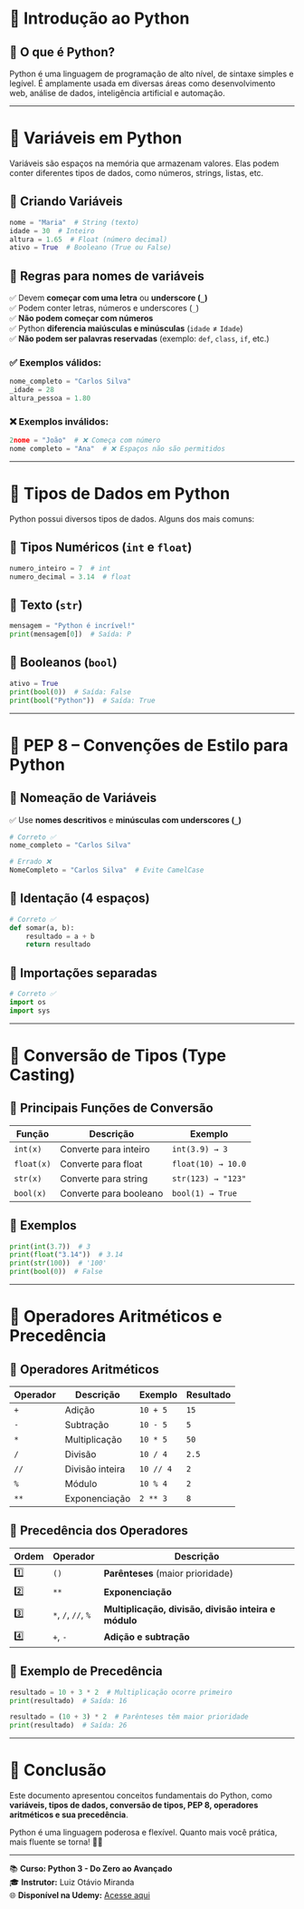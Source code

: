# 📌 Introdução ao Python

## 🔹 O que é Python?
Python é uma linguagem de programação de alto nível, de sintaxe simples e legível. É amplamente usada em diversas áreas como desenvolvimento web, análise de dados, inteligência artificial e automação.

---

# 📝 **Variáveis em Python**
Variáveis são espaços na memória que armazenam valores. Elas podem conter diferentes tipos de dados, como números, strings, listas, etc.

## 🔹 **Criando Variáveis**
```python
nome = "Maria"  # String (texto)
idade = 30  # Inteiro
altura = 1.65  # Float (número decimal)
ativo = True  # Booleano (True ou False)
```

## 🔹 **Regras para nomes de variáveis**
✅ Devem **começar com uma letra** ou **underscore (`_`)**  
✅ Podem conter letras, números e underscores (`_`)  
✅ **Não podem começar com números**  
✅ Python **diferencia maiúsculas e minúsculas** (`idade` ≠ `Idade`)  
✅ **Não podem ser palavras reservadas** (exemplo: `def`, `class`, `if`, etc.)

### ✅ **Exemplos válidos**:
```python
nome_completo = "Carlos Silva"
_idade = 28
altura_pessoa = 1.80
```

### ❌ **Exemplos inválidos**:
```python
2nome = "João"  # ❌ Começa com número
nome completo = "Ana"  # ❌ Espaços não são permitidos
```

---

# 📌 **Tipos de Dados em Python**
Python possui diversos tipos de dados. Alguns dos mais comuns:

## 🔹 **Tipos Numéricos (`int` e `float`)**
```python
numero_inteiro = 7  # int
numero_decimal = 3.14  # float
```

## 🔹 **Texto (`str`)**
```python
mensagem = "Python é incrível!"
print(mensagem[0])  # Saída: P
```

## 🔹 **Booleanos (`bool`)**
```python
ativo = True
print(bool(0))  # Saída: False
print(bool("Python"))  # Saída: True
```

---

# 🎨 **PEP 8 – Convenções de Estilo para Python**

## 🔹 **Nomeação de Variáveis**
✅ Use **nomes descritivos** e **minúsculas com underscores (`_`)**

```python
# Correto ✅
nome_completo = "Carlos Silva"

# Errado ❌
NomeCompleto = "Carlos Silva"  # Evite CamelCase
```

## 🔹 **Identação (4 espaços)**
```python
# Correto ✅
def somar(a, b):
    resultado = a + b
    return resultado
```

## 🔹 **Importações separadas**
```python
# Correto ✅
import os
import sys
```

---

# 📌 **Conversão de Tipos (Type Casting)**

## 🔹 **Principais Funções de Conversão**
| Função | Descrição | Exemplo |
|--------|-----------|---------|
| `int(x)` | Converte para inteiro | `int(3.9) → 3` |
| `float(x)` | Converte para float | `float(10) → 10.0` |
| `str(x)` | Converte para string | `str(123) → "123"` |
| `bool(x)` | Converte para booleano | `bool(1) → True` |

## 🔹 **Exemplos**
```python
print(int(3.7))  # 3
print(float("3.14"))  # 3.14
print(str(100))  # '100'
print(bool(0))  # False
```

---

# 📌 **Operadores Aritméticos e Precedência**

## 🔹 **Operadores Aritméticos**
| Operador | Descrição | Exemplo | Resultado |
|----------|-----------|---------|----------|
| `+` | Adição | `10 + 5` | `15` |
| `-` | Subtração | `10 - 5` | `5` |
| `*` | Multiplicação | `10 * 5` | `50` |
| `/` | Divisão | `10 / 4` | `2.5` |
| `//` | Divisão inteira | `10 // 4` | `2` |
| `%` | Módulo | `10 % 4` | `2` |
| `**` | Exponenciação | `2 ** 3` | `8` |

## 🔹 **Precedência dos Operadores**
| Ordem | Operador | Descrição |
|--------|-----------|---------------------------|
| 1️⃣ | `()` | **Parênteses** (maior prioridade) |
| 2️⃣ | `**` | **Exponenciação** |
| 3️⃣ | `*`, `/`, `//`, `%` | **Multiplicação, divisão, divisão inteira e módulo** |
| 4️⃣ | `+`, `-` | **Adição e subtração** |

## 🔹 **Exemplo de Precedência**
```python
resultado = 10 + 3 * 2  # Multiplicação ocorre primeiro
print(resultado)  # Saída: 16

resultado = (10 + 3) * 2  # Parênteses têm maior prioridade
print(resultado)  # Saída: 26
```

---

# 🚀 **Conclusão**
Este documento apresentou conceitos fundamentais do Python, como **variáveis, tipos de dados, conversão de tipos, PEP 8, operadores aritméticos e sua precedência**. 

Python é uma linguagem poderosa e flexível. Quanto mais você prática, mais fluente se torna! 🎯🚀

---

📚 **Curso: Python 3 - Do Zero ao Avançado**  
🎓 **Instrutor:** Luiz Otávio Miranda  
🌐 **Disponível na Udemy:** [Acesse aqui](https://www.udemy.com/course/python-3-do-zero-ao-avancado/)

